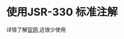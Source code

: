 # 使用JSR-330 标准注解
详情了解[官网](https://docs.spring.io/spring-framework/docs/current/reference/html/core.html#beans-standard-annotations),这很少使用
